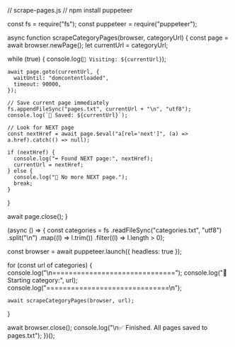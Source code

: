 // scrape-pages.js
// npm install puppeteer

const fs = require("fs");
const puppeteer = require("puppeteer");

async function scrapeCategoryPages(browser, categoryUrl) {
  const page = await browser.newPage();
  let currentUrl = categoryUrl;

  while (true) {
    console.log(`🔎 Visiting: ${currentUrl}`);

    await page.goto(currentUrl, {
      waitUntil: "domcontentloaded",
      timeout: 90000,
    });

    // Save current page immediately
    fs.appendFileSync("pages.txt", currentUrl + "\n", "utf8");
    console.log(`💾 Saved: ${currentUrl}`);

    // Look for NEXT page
    const nextHref = await page.$eval("a[rel='next']", (a) => a.href).catch(() => null);

    if (nextHref) {
      console.log("➡️ Found NEXT page:", nextHref);
      currentUrl = nextHref;
    } else {
      console.log("🚫 No more NEXT page.");
      break;
    }
  }

  await page.close();
}

(async () => {
  const categories = fs
    .readFileSync("categories.txt", "utf8")
    .split("\n")
    .map((l) => l.trim())
    .filter((l) => l.length > 0);

  const browser = await puppeteer.launch({ headless: true });

  for (const url of categories) {
    console.log("\n==============================");
    console.log("📂 Starting category:", url);
    console.log("==============================\n");

    await scrapeCategoryPages(browser, url);
  }

  await browser.close();
  console.log("\n✅ Finished. All pages saved to pages.txt");
})();
